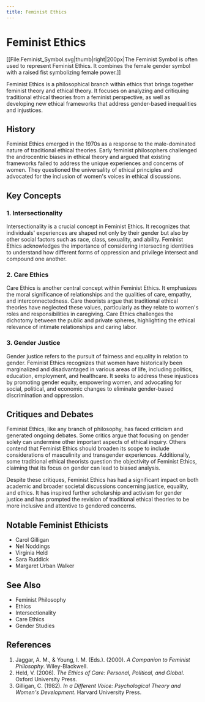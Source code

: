 ```yaml
---
title: Feminist Ethics
---
```

# Feminist Ethics

[[File:Feminist_Symbol.svg|thumb|right|200px|The Feminist Symbol is often used to represent Feminist Ethics. It combines the female gender symbol with a raised fist symbolizing female power.]]

Feminist Ethics is a philosophical branch within ethics that brings together feminist theory and ethical theory. It focuses on analyzing and critiquing traditional ethical theories from a feminist perspective, as well as developing new ethical frameworks that address gender-based inequalities and injustices.

## History

Feminist Ethics emerged in the 1970s as a response to the male-dominated nature of traditional ethical theories. Early feminist philosophers challenged the androcentric biases in ethical theory and argued that existing frameworks failed to address the unique experiences and concerns of women. They questioned the universality of ethical principles and advocated for the inclusion of women's voices in ethical discussions.

## Key Concepts

### 1. Intersectionality

Intersectionality is a crucial concept in Feminist Ethics. It recognizes that individuals' experiences are shaped not only by their gender but also by other social factors such as race, class, sexuality, and ability. Feminist Ethics acknowledges the importance of considering intersecting identities to understand how different forms of oppression and privilege intersect and compound one another.

### 2. Care Ethics

Care Ethics is another central concept within Feminist Ethics. It emphasizes the moral significance of relationships and the qualities of care, empathy, and interconnectedness. Care theorists argue that traditional ethical theories have neglected these values, particularly as they relate to women's roles and responsibilities in caregiving. Care Ethics challenges the dichotomy between the public and private spheres, highlighting the ethical relevance of intimate relationships and caring labor.

### 3. Gender Justice

Gender justice refers to the pursuit of fairness and equality in relation to gender. Feminist Ethics recognizes that women have historically been marginalized and disadvantaged in various areas of life, including politics, education, employment, and healthcare. It seeks to address these injustices by promoting gender equity, empowering women, and advocating for social, political, and economic changes to eliminate gender-based discrimination and oppression.

## Critiques and Debates

Feminist Ethics, like any branch of philosophy, has faced criticism and generated ongoing debates. Some critics argue that focusing on gender solely can undermine other important aspects of ethical inquiry. Others contend that Feminist Ethics should broaden its scope to include considerations of masculinity and transgender experiences. Additionally, some traditional ethical theorists question the objectivity of Feminist Ethics, claiming that its focus on gender can lead to biased analysis.

Despite these critiques, Feminist Ethics has had a significant impact on both academic and broader societal discussions concerning justice, equality, and ethics. It has inspired further scholarship and activism for gender justice and has prompted the revision of traditional ethical theories to be more inclusive and attentive to gendered concerns.

## Notable Feminist Ethicists

- Carol Gilligan
- Nel Noddings
- Virginia Held
- Sara Ruddick
- Margaret Urban Walker

## See Also

- Feminist Philosophy
- Ethics
- Intersectionality
- Care Ethics
- Gender Studies

## References

1. Jaggar, A. M., & Young, I. M. (Eds.). (2000). _A Companion to Feminist Philosophy_. Wiley-Blackwell.
2. Held, V. (2006). _The Ethics of Care: Personal, Political, and Global_. Oxford University Press.
3. Gilligan, C. (1982). _In a Different Voice: Psychological Theory and Women's Development_. Harvard University Press.